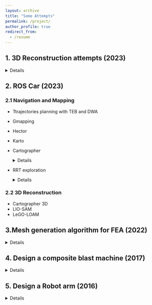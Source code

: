 ```yaml
---
layout: archive
title: "Some Attempts"
permalink: /project/
author_profile: true
redirect_from:
  - /resume
---
```



## 1. 3D Reconstruction attempts (2023)
   <details> 
  <img src = "/files/1. outdoors.png" alt = "figure" width = 400 height = 400> 
  </details>


## 2. ROS Car (2023)

### 2.1 Navigation and Mapping
- Ttrajectories planning with TEB and DWA
- Gmapping
- Hector
- Karto
- Cartographer
   <details> 
  <img src = "/files/Figure_5.png" alt = "figure" width = 400 height = 400> 
  </details>
  
- RRT exploration
  <details>
  <img src = "/files/Figure_4.png" alt = "figure" width = 400 height = 400>
  </details>
  

### 2.2 3D Reconstruction
- Cartographer 3D
- LIO-SAM
- LeGO-LOAM



## 3.Mesh generation algorithm for FEA (2022)
  
  <details> 
  <img src = "/files/Figure_center.png" alt = "figure" width = 600 height = 400>
  
  </details>

## 4. Design a composite blast machine (2017)
 <details> 
  <img src = "/files/1.png" alt = "figure" width = 600 height = 400> 
  
  </details>

## 5. Design a Robot arm (2016)
<details>
 <img src = "/files/3.png" alt = "figure" width = 600 height = 400> 
  
</details>









